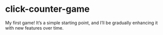 # click-counter-game
My first game! It’s a simple starting point, and I’ll be gradually enhancing it with new features over time.
